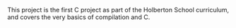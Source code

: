 This project is the first C project as part of the Holberton School curriculum, and covers the very basics of compilation and C.
